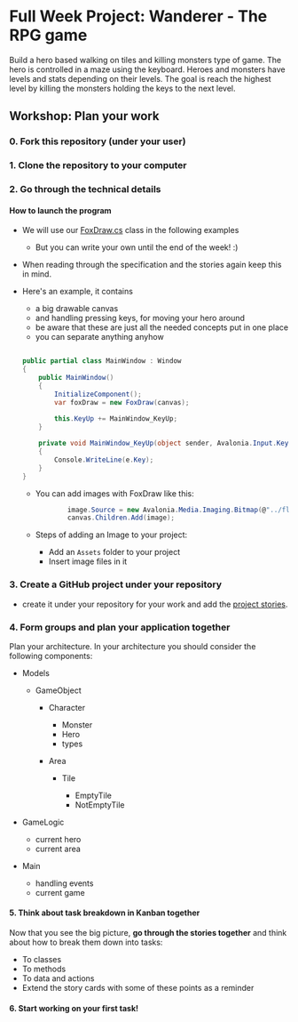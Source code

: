 # Full Week Project: Wanderer - The RPG game

Build a hero based walking on tiles and killing monsters type of game. The hero
is controlled in a maze using the keyboard. Heroes and monsters have levels and
stats depending on their levels. The goal is reach the highest level by killing
the monsters holding the keys to the next level.

## Workshop: Plan your work

### 0. Fork this repository (under your user)

### 1. Clone the repository to your computer

### 2. Go through the technical details

#### How to launch the program

- We will use our [FoxDraw.cs](FoxDraw.cs) class in the following examples

  - But you can write your own until the end of the week! :)

- When reading through the specification and the stories
  again keep this in mind.

- Here's an example, it contains

  - a big drawable canvas
  - and handling pressing keys, for moving your hero around
  - be aware that these are just all the needed concepts put in one place
  - you can separate anything anyhow  
  
  ```csharp

  public partial class MainWindow : Window
  {
      public MainWindow()
      {
          InitializeComponent();
          var foxDraw = new FoxDraw(canvas);
          
          this.KeyUp += MainWindow_KeyUp;
      }

      private void MainWindow_KeyUp(object sender, Avalonia.Input.KeyEventArgs e)
      {
          Console.WriteLine(e.Key);
      }
  }
  ```

  - You can add images with FoxDraw like this:

    ```csharp
            image.Source = new Avalonia.Media.Imaging.Bitmap(@"../floor.png");
            canvas.Children.Add(image);
    ```

  - Steps of adding an Image to your project:

    - Add an `Assets` folder to your project
    - Insert image files in it


### 3. Create a GitHub project under your repository

- create it under your repository for your work and add the [project stories](https://github.com/greenfox-academy/teaching-materials/blob/master/project/wanderer/stories.md).

### 4. Form groups and plan your application together

Plan your architecture. In your architecture you 
should consider the following components:

- Models

  - GameObject

    - Character

      - Monster
      - Hero
      - types

    - Area

      - Tile

        - EmptyTile
        - NotEmptyTile

- GameLogic

  - current hero
  - current area

- Main

  - handling events
  - current game

#### 5. Think about task breakdown in Kanban together

Now that you see the big picture, **go through the stories together**
and think about how to break them down into tasks:

- To classes
- To methods
- To data and actions
- Extend the story cards with some of these points as a reminder

#### 6. Start working on your first task!
